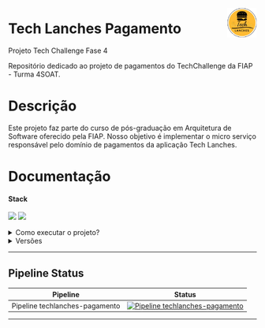<p dir="auto"><img src="https://github.com/g12-4soat/tech-lanches/blob/main/src/TechLanches/Adapter/Driver/TechLanches.Adapter.API/wwwroot/SwaggerUI/images/android-chrome-192x192.png" alt="TECHLANCHES" title="TECHLANCHES" align="right" height="60" style="max-width: 100%;"></p>

# Tech Lanches Pagamento
Projeto Tech Challenge Fase 4

Repositório dedicado ao projeto de pagamentos do TechChallenge da FIAP - Turma 4SOAT.

# Descrição

Este projeto faz parte do curso de pós-graduação em Arquitetura de Software oferecido pela FIAP. Nosso objetivo é implementar o micro serviço responsável pelo domínio de pagamentos da aplicação Tech Lanches.

# Documentação

<h4 tabindex="-1" dir="auto" data-react-autofocus="true">Stack</h4>

<p>
  <a target="_blank" rel="noopener noreferrer nofollow" href="https://camo.githubusercontent.com/71ae40a5c68bd66e1cb3813f84a5b71dd3c270c8f2506143d33be1c23f0b0783/68747470733a2f2f696d672e736869656c64732e696f2f62616467652f2e4e45542d3531324244343f7374796c653d666f722d7468652d6261646765266c6f676f3d646f746e6574266c6f676f436f6c6f723d7768697465"><img src="https://camo.githubusercontent.com/71ae40a5c68bd66e1cb3813f84a5b71dd3c270c8f2506143d33be1c23f0b0783/68747470733a2f2f696d672e736869656c64732e696f2f62616467652f2e4e45542d3531324244343f7374796c653d666f722d7468652d6261646765266c6f676f3d646f746e6574266c6f676f436f6c6f723d7768697465" data-canonical-src="https://img.shields.io/badge/.NET-512BD4?style=for-the-badge&amp;logo=dotnet&amp;logoColor=white" style="max-width: 100%;"></a>
  <a target="_blank" rel="noopener noreferrer nofollow" href="https://camo.githubusercontent.com/ffd9b9f100120fd49ebdbe8064adec834a0927f7be93551d12804c85fb92a298/68747470733a2f2f696d672e736869656c64732e696f2f62616467652f432532332d3233393132303f7374796c653d666f722d7468652d6261646765266c6f676f3d637368617270266c6f676f436f6c6f723d7768697465"><img src="https://camo.githubusercontent.com/ffd9b9f100120fd49ebdbe8064adec834a0927f7be93551d12804c85fb92a298/68747470733a2f2f696d672e736869656c64732e696f2f62616467652f432532332d3233393132303f7374796c653d666f722d7468652d6261646765266c6f676f3d637368617270266c6f676f436f6c6f723d7768697465" data-canonical-src="https://img.shields.io/badge/CSHARP-6A5ACD.svg?style=for-the-badge&amp;logo=csharp&amp;logoColor=white" style="max-width: 100%;"></a>
</p>

<details>
  <summary>Como executar o projeto?</summary>
  
## Executando o Projeto
O procedimento para executar o projeto é simples e leva poucos passos: 

1. Clone o repositório: _[https://github.com/g12-4soat/techlanches-iac](https://github.com/g12-4soat/techlanches-iac.git)_
 
2. Abra a pasta via linha de comando no diretório escolhido no **passo 1**. _Ex.: c:\> cd “c:/techlanches-iac”_

## Via Kubernetes
Da raiz do repositório, entre no diretório ./k8s (onde se encontram todos os manifestos .yaml para execução no kubernetes), dê um duplo clique no arquivo "apply-all.sh" ou execute o seguinte comando no terminal:

### Windows
> PS c:\techlanches-infra-k8s\k8s> sh apply-all.sh

### Unix Systems (Linux distros | MacOS)
> exec apply-all.sh

## Postman 
Para importar as collections do postman, basta acessar os links a seguir:
- Collection: https://github.com/g12-4soat/techlanches-pagamento/blob/main/docs/fase4/techlanchespagamento.postman_collection.json
- Local Environment: https://github.com/g12-4soat/techlanches-pagamento/blob/main/docs/fase3/TechLanchesGateway.postman_environment.json

> Quando uma nova instância do API Gateway é criada, uma nova URL é gerada, exigindo a atualização manual da URL na Enviroment do Postman.
  ---


</details>

<details>
  <summary>Versões</summary>

## Software
- C-Sharp - 10.0
- .NET - 8.0
</details>

---

## Pipeline Status
| Pipeline | Status |
| --- | --- | 
| Pipeline techlanches-pagamento | [![Pipeline techlanches-pagamento](https://github.com/g12-4soat/techlanches-pagamento/actions/workflows/pipeline.yml/badge.svg)](https://github.com/g12-4soat/techlanches-pagamento/actions/workflows/pipeline.yml)

---
